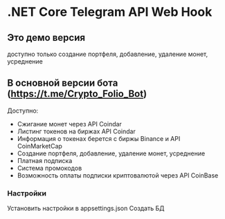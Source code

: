 
# .NET Core Telegram API Web Hook
## Это демо версия
доступно только создание портфеля, добавление, удаление монет, усреднение


## В основной версии бота (https://t.me/Crypto_Folio_Bot) 

Доступно:
- Сжигание монет через API Coindar
- Листинг токенов на биржах API Coindar
- Информация о токенах берется с биржы Binance и  API CoinMarketCap
- Создание портфеля, добавление, удаление монет, усреднение
- Платная подписка
- Система промокодов
- Возможность оплаты подписки криптовалютой через API CoinBase

### Настройки 
Установить настройки в appsettings.json
Создать БД
